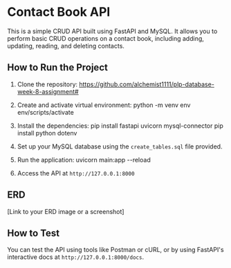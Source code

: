 # Contact Book API

This is a simple CRUD API built using FastAPI and MySQL. It allows you to perform basic CRUD operations on a contact book, including adding, updating, reading, and deleting contacts.

## How to Run the Project

1. Clone the repository:
        https://github.com/alchemist1111/plp-database-week-8-assignment# 

2. Create and activate virtual environment:
        python -m venv env
        env/scripts/activate

3. Install the dependencies:
        pip install fastapi uvicorn mysql-connector
        pip install python dotenv

4. Set up your MySQL database using the `create_tables.sql` file provided.

5. Run the application:
       uvicorn main:app --reload

6. Access the API at `http://127.0.0.1:8000`

## ERD

[Link to your ERD image or a screenshot]

## How to Test

You can test the API using tools like Postman or cURL, or by using FastAPI's interactive docs at `http://127.0.0.1:8000/docs`.

